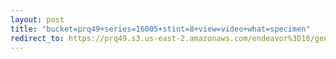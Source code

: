 ```yaml
---
layout: post
title: "bucket=prq49+series=16005+stint=8+view=video+what=specimen"
redirect_to: https://prq49.s3.us-east-2.amazonaws.com/endeavor%3D16/genomes/stage%3D0%2Bwhat%3Dgenerated/stint%3D8/series%3D16005/a%3Dgenome%2Bcriteria%3Dabundance%2Bmorph%3Dwildtype%2Bproc%3D0%2Bseries%3D16005%2Bstint%3D8%2Bthread%3D0%2Bvariation%3Dmaster%2Bext%3D.json.gz
---
```

